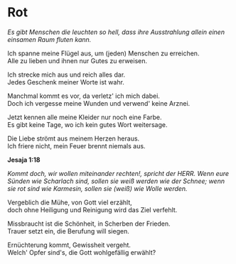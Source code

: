 # Rot

_Es gibt Menschen die leuchten so hell, dass ihre Ausstrahlung allein einen einsamen Raum fluten kann._

Ich spanne meine Flügel aus, um (jeden) Menschen zu erreichen. <br>
Alle zu lieben und ihnen nur Gutes zu erweisen.

Ich strecke mich aus und reich alles dar. <br>
Jedes Geschenk meiner Worte ist wahr.

Manchmal kommt es vor, da verletz' ich mich dabei. <br>
Doch ich vergesse meine Wunden und verwend' keine Arznei.

Jetzt kennen alle meine Kleider nur noch eine Farbe. <br>
Es gibt keine Tage, wo ich kein gutes Wort weitersage.

Die Liebe strömt aus meinem Herzen heraus. <br>
Ich friere nicht, mein Feuer brennt niemals aus.

**Jesaja 1:18**

_Kommt doch, wir wollen miteinander rechten!, spricht der HERR. Wenn eure Sünden wie Scharlach sind, sollen sie weiß werden wie der Schnee; wenn sie rot sind wie Karmesin, sollen sie (weiß) wie Wolle werden._

Vergeblich die Mühe, von Gott viel erzählt, <br>
doch ohne Heiligung und Reinigung wird das Ziel verfehlt.

Missbraucht ist die Schönheit, in Scherben der Frieden. <br>
Trauer setzt ein, die Berufung will siegen.

Ernüchterung kommt, Gewissheit vergeht. <br>
Welch' Opfer sind's, die Gott wohlgefällig erwählt?
